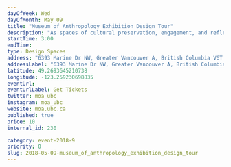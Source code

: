 ```yaml
---
dayOfWeek: Wed
dayOfMonth: May 09
title: "Museum of Anthropology Exhibition Design Tour"
description: "As spaces of cultural preservation, engagement, and reflection, museums present interesting design challenges in both their architecture and the exhibitions themselves. Exhibition Designer and Producer Skooker Broome will lead a tour of the Museum of Anthropology at UBC, starting from Arthur Erikson's iconic 1976 building design and looking at the process behind three current exhibitions. Don't miss this rare opportunity to see behind the scenes and learn the design process of cultural engagement."
startTime: 3:00
endTime: 
type: Design Spaces
address: "6393 Marine Dr NW, Greater Vancouver A, British Columbia V6T 1A7, Canada, Vancouver, BC, Canada"
addressLabel: "6393 Marine Dr NW, Greater Vancouver A, British Columbia V6T 1A7, Canada"
latitude: 49.2693645210738
longitude: -123.259230698835
eventUrl: 
eventUrlLabel: Get Tickets
twitter: moa_ubc
instagram: moa_ubc
website: moa.ubc.ca
published: true
price: 10
internal_id: 230

category: event-2018-9
priority: 0
slug: 2018-05-09-museum_of_anthropology_exhibition_design_tour
---
```

